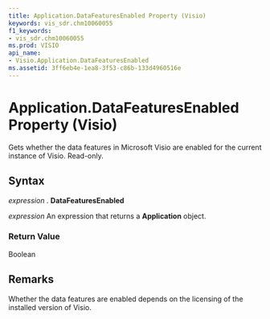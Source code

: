 ```yaml
---
title: Application.DataFeaturesEnabled Property (Visio)
keywords: vis_sdr.chm10060055
f1_keywords:
- vis_sdr.chm10060055
ms.prod: VISIO
api_name:
- Visio.Application.DataFeaturesEnabled
ms.assetid: 3ff6eb4e-1ea8-3f53-c86b-133d4960516e
---
```



# Application.DataFeaturesEnabled Property (Visio)

Gets whether the data features in Microsoft Visio are enabled for the current instance of Visio. Read-only.


## Syntax

 _expression_ . **DataFeaturesEnabled**

 _expression_ An expression that returns a **Application** object.


### Return Value

Boolean


## Remarks

Whether the data features are enabled depends on the licensing of the installed version of Visio.


